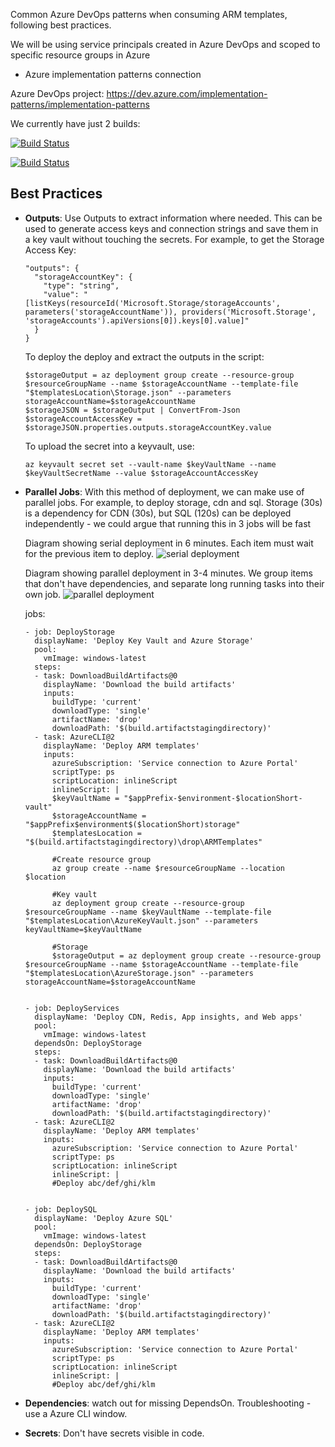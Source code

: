 Common Azure DevOps patterns when consuming ARM templates, following best practices.

We will be using service principals created in Azure DevOps and scoped to specific resource groups in Azure
- Azure implementation patterns connection

Azure DevOps project: https://dev.azure.com/implementation-patterns/implementation-patterns

We currently have just 2 builds:

[![Build Status](https://dev.azure.com/implementation-patterns/implementation-patterns/_apis/build/status/microsoft.implementation-patterns?branchName=main)](https://dev.azure.com/implementation-patterns/implementation-patterns/_build/latest?definitionId=2&branchName=main)

[![Build Status](https://dev.azure.com/implementation-patterns/implementation-patterns/_apis/build/status/Servicebus%20deployment?branchName=main)](https://dev.azure.com/implementation-patterns/implementation-patterns/_build/latest?definitionId=3&branchName=main)

## Best Practices
- **Outputs**: Use Outputs to extract information where needed. This can be used to generate access keys and connection strings and save them in a key vault without touching the secrets. For example, to get the Storage Access Key:

      "outputs": {
        "storageAccountKey": {
          "type": "string",
          "value": "[listKeys(resourceId('Microsoft.Storage/storageAccounts', parameters('storageAccountName')), providers('Microsoft.Storage', 'storageAccounts').apiVersions[0]).keys[0].value]"
        }
      }

  To deploy the deploy and extract the outputs in the script:

      $storageOutput = az deployment group create --resource-group $resourceGroupName --name $storageAccountName --template-file "$templatesLocation\Storage.json" --parameters storageAccountName=$storageAccountName
      $storageJSON = $storageOutput | ConvertFrom-Json
      $storageAccountAccessKey = $storageJSON.properties.outputs.storageAccountKey.value

  To upload the secret into a keyvault, use:

      az keyvault secret set --vault-name $keyVaultName --name $keyVaultSecretName --value $storageAccountAccessKey 

    
- **Parallel Jobs**: With this method of deployment, we can make use of parallel jobs. For example, to deploy storage, cdn and sql. Storage (30s) is a dependency for CDN (30s), but SQL (120s) can be deployed independently - we could argue that running this in 3 jobs will be fast

    Diagram showing serial deployment in 6 minutes. Each item must wait for the previous item to deploy.
    ![serial deployment](https://github.com/microsoft/implementation-patterns/blob/main/azure-pipelines/serialJobPipelines.png)
    
    Diagram showing parallel deployment in 3-4 minutes. We group items that don't have dependencies, and separate long running tasks into their own job.
    ![parallel deployment](https://github.com/microsoft/implementation-patterns/blob/main/azure-pipelines/parallelJobPipelines.png)
    
    jobs:


      - job: DeployStorage
        displayName: 'Deploy Key Vault and Azure Storage'
        pool:
          vmImage: windows-latest
        steps:
        - task: DownloadBuildArtifacts@0
          displayName: 'Download the build artifacts'
          inputs:
            buildType: 'current'
            downloadType: 'single'
            artifactName: 'drop'
            downloadPath: '$(build.artifactstagingdirectory)'
        - task: AzureCLI@2
          displayName: 'Deploy ARM templates'
          inputs:
            azureSubscription: 'Service connection to Azure Portal'
            scriptType: ps
            scriptLocation: inlineScript
            inlineScript: |             
            $keyVaultName = "$appPrefix-$environment-$locationShort-vault"
            $storageAccountName = "$appPrefix$environment$($locationShort)storage"
            $templatesLocation = "$(build.artifactstagingdirectory)\drop\ARMTemplates"
               
            #Create resource group
            az group create --name $resourceGroupName --location $location 
                
            #Key vault
            az deployment group create --resource-group $resourceGroupName --name $keyVaultName --template-file "$templatesLocation\AzureKeyVault.json" --parameters keyVaultName=$keyVaultName
                
            #Storage
            $storageOutput = az deployment group create --resource-group $resourceGroupName --name $storageAccountName --template-file "$templatesLocation\AzureStorage.json" --parameters storageAccountName=$storageAccountName
 

      - job: DeployServices
        displayName: 'Deploy CDN, Redis, App insights, and Web apps'
        pool:
          vmImage: windows-latest
        dependsOn: DeployStorage
        steps:
        - task: DownloadBuildArtifacts@0
          displayName: 'Download the build artifacts'
          inputs:
            buildType: 'current'
            downloadType: 'single'
            artifactName: 'drop'
            downloadPath: '$(build.artifactstagingdirectory)'
        - task: AzureCLI@2
          displayName: 'Deploy ARM templates'
          inputs:
            azureSubscription: 'Service connection to Azure Portal'
            scriptType: ps
            scriptLocation: inlineScript
            inlineScript: |             
            #Deploy abc/def/ghi/klm


      - job: DeploySQL
        displayName: 'Deploy Azure SQL'
        pool:
          vmImage: windows-latest
        dependsOn: DeployStorage
        steps:
        - task: DownloadBuildArtifacts@0
          displayName: 'Download the build artifacts'
          inputs:
            buildType: 'current'
            downloadType: 'single'
            artifactName: 'drop'
            downloadPath: '$(build.artifactstagingdirectory)'
        - task: AzureCLI@2
          displayName: 'Deploy ARM templates'
          inputs:
            azureSubscription: 'Service connection to Azure Portal'
            scriptType: ps
            scriptLocation: inlineScript
            inlineScript: |             
            #Deploy abc/def/ghi/klm
    
- **Dependencies**: watch out for missing DependsOn. Troubleshooting - use a Azure CLI window. 
- **Secrets**: Don't have secrets visible in code. 
